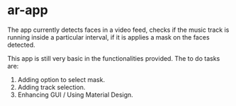 # ar-app
The app currently detects faces in a video feed, checks if the music track is running inside a particular interval, if it is applies a mask on the faces detected.

This app is still very basic in the functionalities provided.
The to do tasks are:

1. Adding option to select mask.
2. Adding track selection.
3. Enhancing GUI / Using Material Design.
